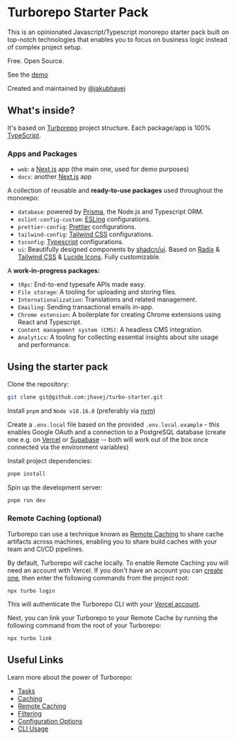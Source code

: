 # Turborepo Starter Pack

This is an opinionated Javascript/Typescript monorepo starter pack built on top-notch technologies that enables you to
focus on business logic instead of complex project setup.

Free. Open Source.

See the [demo](https://dub.sh/start)

Created and maintained by [@jakubhavej](https://twitter.com/jakubhavej)

## What's inside?

It's based on [Turborepo](https://turbo.build/) project structure. Each package/app is 100% [TypeScript](https://www.typescriptlang.org/).

### Apps and Packages

- `web`: a [Next.js](https://nextjs.org/) app (the main one, used for demo purposes)
- `docs`: another [Next.js](https://nextjs.org/) app

A collection of reusable and **ready-to-use packages** used throughout the monorepo:

- `database`: powered by [Prisma](https://www.prisma.io/), the Node.js and Typescript ORM.
- `eslint-config-custom`: [ESLing](https://eslint.org/) configurations.
- `prettier-config`: [Prettier](https://prettier.io/) configurations.
- `tailwind-config`: [Tailwind CSS](https://tailwindcss.com/) configurations.
- `tsconfig`: [Typescript](https://www.typescriptlang.org/) configurations.
- `ui`: Beautifully designed components by [shadcn/ui](https://ui.shadcn.com/). Based on [Radix](https://www.radix-ui.com/) & [Tailwind CSS](https://tailwindcss.com/) & [Lucide Icons](https://lucide.dev/). Fully customizable.

A **work-in-progress packages:**

- `tRpc`: End-to-end typesafe APIs made easy.
- `File storage`: A tooling for uploading and storing files.
- `Internationalization`: Translations and related management.
- `Emailing`: Sending transactional emails in-app.
- `Chrome extension`: A boilerplate for creating Chrome extensions using React and Typescript.
- `Content management system (CMS)`: A headless CMS integration.
- `Analytics`: A tooling for collecting essential insights about site usage and performance.

## Using the starter pack

Clone the repository:

```sh
git clone git@github.com:jhavej/turbo-starter.git
```

Install `pnpm` and `Node v18.16.0` (preferably via [nvm](https://github.com/nvm-sh))

Create a `.env.local` file based on the provided `.env.local.example` - this enables Google OAuth and a connection to a PostgreSQL database (create one e.g. on [Vercel](https://vercel.com/storage/postgres) or [Supabase](https://supabase.com/) -- both will work out of the box once connected via the environment variables)

Install project dependencies:

```sh
pnpm install
```

Spin up the development server:

```sh
pnpm run dev
```

### Remote Caching (optional)

Turborepo can use a technique known as [Remote Caching](https://turbo.build/repo/docs/core-concepts/remote-caching) to share cache artifacts across machines, enabling you to share build caches with your team and CI/CD pipelines.

By default, Turborepo will cache locally. To enable Remote Caching you will need an account with Vercel. If you don't have an account you can [create one](https://vercel.com/signup), then enter the following commands from the project root:

```
npx turbo login
```

This will authenticate the Turborepo CLI with your [Vercel account](https://vercel.com/docs/concepts/personal-accounts/overview).

Next, you can link your Turborepo to your Remote Cache by running the following command from the root of your Turborepo:

```
npx turbo link
```

## Useful Links

Learn more about the power of Turborepo:

- [Tasks](https://turbo.build/repo/docs/core-concepts/monorepos/running-tasks)
- [Caching](https://turbo.build/repo/docs/core-concepts/caching)
- [Remote Caching](https://turbo.build/repo/docs/core-concepts/remote-caching)
- [Filtering](https://turbo.build/repo/docs/core-concepts/monorepos/filtering)
- [Configuration Options](https://turbo.build/repo/docs/reference/configuration)
- [CLI Usage](https://turbo.build/repo/docs/reference/command-line-reference)
